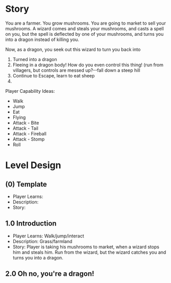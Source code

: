 Story
=========

You are a farmer. You grow mushrooms. You are going to market to sell your mushrooms. A wizard comes and steals your mushrooms, and casts a spell on you, but the spell is deflected by one of your mushrooms, and turns you into a dragon instead of killing you. 

Now, as a dragon, you seek out this wizard to turn you back into 

1. Turned into a dragon
2. Fleeing in a dragon body! How do you even control this thing! (run from villagers, but controls are messed up?--fall down a steep hill
3. Continue to Escape, learn to eat sheep
4. 

Player Capability Ideas:
* Walk
* Jump
* Eat
* Flying
* Attack - Bite
* Attack - Tail
* Attack - Fireball
* Attack - Stomp
* Roll


Level Design
===============

(0) Template
--------------
* Player Learns:
* Description: 
* Story: 

1.0 Introduction
------------------------------
* Player Learns: Walk/jump/interact 
* Description: Grass/farmland
* Story: Player is taking his mushrooms to market, when a wizard stops him and steals him. Run from the wizard, but the wizard catches you and turns you into a dragon. 

2.0 Oh no, you're a dragon!
------------------------------